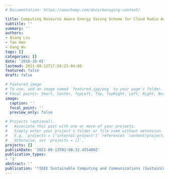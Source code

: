 ```yaml
---
# Documentation: https://wowchemy.com/docs/managing-content/

title: Computing Resource Aware Energy Saving Scheme for Cloud Radio Access Networks
subtitle: ''
summary: ''
authors:
- Qiang Liu
- Tao Han
- Gang Wu
tags: []
categories: []
date: '2016-10-01'
lastmod: 2021-08-12T17:50:23-04:00
featured: false
draft: false

# Featured image
# To use, add an image named `featured.jpg/png` to your page's folder.
# Focal points: Smart, Center, TopLeft, Top, TopRight, Left, Right, BottomLeft, Bottom, BottomRight.
image:
  caption: ''
  focal_point: ''
  preview_only: false

# Projects (optional).
#   Associate this post with one or more of your projects.
#   Simply enter your project's folder or file name without extension.
#   E.g. `projects = ["internal-project"]` references `content/project/deep-learning/index.md`.
#   Otherwise, set `projects = []`.
projects: []
publishDate: '2021-08-13T02:08:32.455409Z'
publication_types:
- '1'
abstract: ''
publication: '*IEEE Sustainable Computing and Communications (SustainCom)*'
---
```

